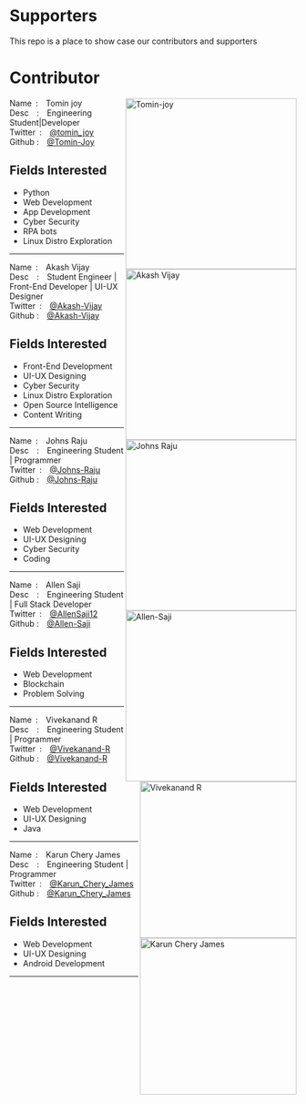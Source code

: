 # Supporters

This repo is a place to show case our contributors and supporters
<!-- Instructions -->
<!-- copy the template code and add your details -->
<!-- template -->
<!-- 
<div>
<img align="right" src="your image link" title="your name" height="300" width="">
Name&ensp;:&emsp;Your Name<br>
Desc&emsp;:&emsp;Details<br>
Twitter&ensp;:&emsp;<a href="Your twitter profile link">Your twitter user name</a> <br>
Github :&emsp;<a href="your github profile link">Github user name</a><br>
<h2>Fields Interested</h2>
<ul>
<li>interest 1</li>
<li>interest 2</li>
</ul>
</div>
<hr>
 -->
# Contributor

<div>
<img align="right" src="https://avatars.githubusercontent.com/u/67215154?s=400&u=05e0216ffcbf4984b8c5ffb9f80fa2def979aa07&v=4" title="Tomin-joy" height="300" width="300" >
Name&ensp;:&emsp;Tomin joy<br>
Desc&emsp;:&emsp;Engineering Student|Developer<br>
Twitter&ensp;:&emsp;<a href="https://twitter.com/tomin_joy">@tomin_joy</a> <br>
Github :&emsp;<a href="https://github.com/Tomin-Joy">@Tomin-Joy</a><br>
<h2>Fields Interested</h2>
<ul>
<li>Python</li>
<li>Web Development</li>
<li>App Development</li>
<li>Cyber Security</li>
<li>RPA bots</li>
<li>Linux Distro Exploration</li>
</ul>
</div>
<hr>

<div>
<img align="right" src="https://avatars.githubusercontent.com/u/75192403?s=400&u=abef41a702b6e094e9642ec5ca7011cf032d0ed1&v=4" title="Akash Vijay" height="300" width="300">
Name&ensp;:&emsp;Akash Vijay<br>
Desc&emsp;:&emsp;Student Engineer | Front-End Developer | UI-UX Designer<br>
Twitter&ensp;:&emsp;<a href="https://twitter.com/AkashVi43183447">@Akash-Vijay</a> <br>
Github :&emsp;<a href="https://github.com/Akash-Vijay">@Akash-Vijay</a><br>
<h2>Fields Interested</h2>
<ul>
<li>Front-End Development</li>
<li>UI-UX Designing</li>
<li>Cyber Security</li>
<li>Linux Distro Exploration</li>
<li>Open Source Intelligence</li>
<li>Content Writing</li>
</ul>
</div>
<hr>

<div>
<img align="right" src="https://avatars.githubusercontent.com/u/83854933?v=4" title="Johns Raju" height="300" width="300">
Name&ensp;:&emsp;Johns Raju<br>
Desc&emsp;:&emsp;Engineering Student | Programmer<br>
Twitter&ensp;:&emsp;<a href="https://twitter.com/johns_raju">@Johns-Raju</a> <br>
Github :&emsp;<a href="https://github.com/JOHNSRAJU">@Johns-Raju</a><br>
<h2>Fields Interested</h2>
<ul>
<li>Web Development</li>
<li>UI-UX Designing</li>
<li>Cyber Security</li>
<li>Coding</li>
</ul>
</div>
<hr>

<div>
<img align="right" src="https://avatars.githubusercontent.com/u/83496985?v=4" title="Allen-Saji" height="300" width="300" >
Name&ensp;:&emsp;Allen Saji<br>
Desc&emsp;:&emsp;Engineering Student | Full Stack Developer<br>
Twitter&ensp;:&emsp;<a href="https://twitter.com/AllenSaji12">@AllenSaji12</a> <br>
Github :&emsp;<a href="https://github.com/Allen-Saji">@Allen-Saji</a><br>
<h2>Fields Interested</h2>
<ul>
<li>Web Development</li>
<li>Blockchain</li>
<li>Problem Solving</li> 
</ul>
</div>
<hr>

<div>
<img align="right" src="https://avatars.githubusercontent.com/u/75977224?v=4" title="Vivekanand R" height="275" width="275">
Name&ensp;:&emsp;Vivekanand R<br>
Desc&emsp;:&emsp;Engineering Student | Programmer<br>
Twitter&ensp;:&emsp;<a href="https://twitter.com/VivekanandR1">@Vivekanand-R</a> <br>
Github :&emsp;<a href="https://github.com/vivek-unni">@Vivekanand-R</a><br>
<h2>Fields Interested</h2>
<ul>
<li>Web Development</li>
<li>UI-UX Designing</li>
<li>Java</li>
</ul>
</div>
<hr>

<div>
<img align="right" src="https://avatars.githubusercontent.com/u/83808984?v=4" title="Karun Chery James" height="275" width="275">
Name&ensp;:&emsp;Karun Chery James<br>
Desc&emsp;:&emsp;Engineering Student | Programmer<br>
Twitter&ensp;:&emsp;<a href="https://twitter.com/KarunCheryJames">@Karun_Chery_James</a> <br>
Github :&emsp;<a href="https://github.com/Karuncj">@Karun_Chery_James</a><br>
<h2>Fields Interested</h2>
<ul>
<li>Web Development</li>
<li>UI-UX Designing</li>
<li>Android Development</li>
</ul>
</div>
<hr>
<!-- Paste your details above this comment -->
